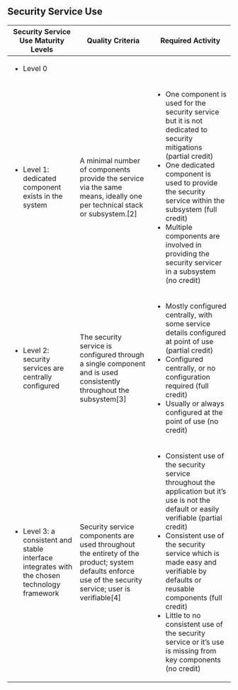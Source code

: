 ## Security Service Use

<table>
  <thead>
    <tr class="header">
      <th>Security Service Use Maturity Levels</th>
      <th>Quality Criteria</th>
      <th>Required Activity</th>
    </tr>
  </thead>
  <tbody>
    <tr>
      <td>
	<ul>
	  <li>Level 0</li>
	</ul>
      </td>
      <td></td>
      <td></td>
    </tr>
    <tr>
      <td>
	<ul>
	  <li>Level 1: dedicated component exists in the system</li>
	</ul>
      </td>
      <td>A minimal number of components provide the service via the same means, ideally one per technical stack or subsystem.[2]</td>
      <td>
	<ul>
	  <li>One component is used for the security service but it is not dedicated to security mitigations (partial credit)</li>
	  <li>One dedicated component is used to provide the security service within the subsystem (full credit)</li>
	  <li>Multiple components are involved in providing the security servicer in a subsystem (no credit)</li>
	</ul>
      </td>
    </tr>
    <tr>
      <td>
	<ul>
	  <li>Level 2: security services are centrally configured</li>
	</ul>
      </td>
      <td>The security service is configured through a single component and is used consistently throughout the subsystem[3]</td>
      <td>
	<ul>
	  <li>Mostly configured centrally, with some service details configured at point of use (partial credit)</li>
	  <li>Configured centrally, or no configuration required (full credit)</li>
	  <li>Usually or always configured at the point of use (no credit)</li>
	</ul>
      </td>
    </tr>
    <tr>
      <td>
	<ul>
	  <li>Level 3: a consistent and stable interface integrates with the chosen technology framework</li>
	</ul>
      </td>
      <td>Security service components are used throughout the entirety of the product; system defaults enforce use of the security service; user is verifiable[4]</td>
      <td>
	<ul>
	  <li>Consistent use of the security service throughout the application but it’s use is not the default or easily verifiable (partial credit)</li>
	  <li>Consistent use of the security service which is made easy and verifiable by defaults or reusable components (full credit)</li>
	  <li>Little to no consistent use of the security service or it’s use is missing from key components (no credit)</li>
	</ul>
      </td>
    </tr>
  </tbody>
</table>
